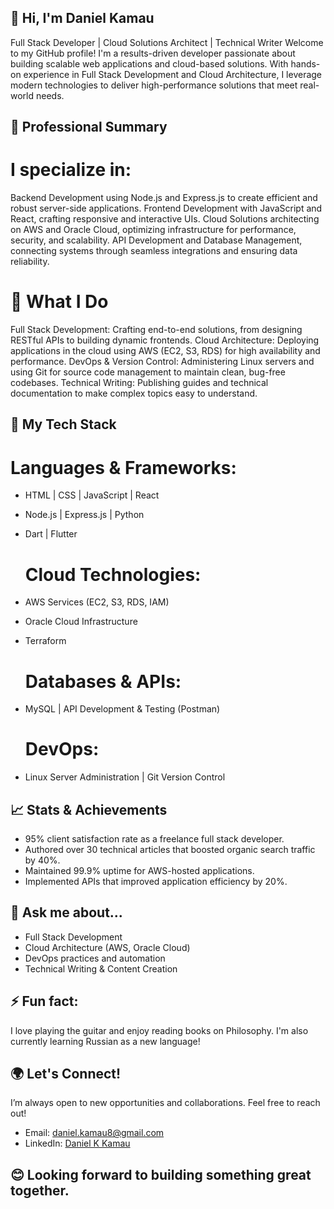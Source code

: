 ## 👋 Hi, I'm Daniel Kamau
Full Stack Developer | Cloud Solutions Architect | Technical Writer
Welcome to my GitHub profile! I'm a results-driven developer passionate about building scalable web applications and cloud-based solutions. With hands-on experience in Full Stack Development and Cloud Architecture, I leverage modern technologies to deliver high-performance solutions that meet real-world needs.

## 🌟 Professional Summary

  # I specialize in:
Backend Development using Node.js and Express.js to create efficient and robust server-side applications.
Frontend Development with JavaScript and React, crafting responsive and interactive UIs.
Cloud Solutions architecting on AWS and Oracle Cloud, optimizing infrastructure for performance, security, and scalability.
API Development and Database Management, connecting systems through seamless integrations and ensuring data reliability.

  # 💼 What I Do
Full Stack Development: Crafting end-to-end solutions, from designing RESTful APIs to building dynamic frontends.
Cloud Architecture: Deploying applications in the cloud using AWS (EC2, S3, RDS) for high availability and performance.
DevOps & Version Control: Administering Linux servers and using Git for source code management to maintain clean, bug-free codebases.
Technical Writing: Publishing guides and technical documentation to make complex topics easy to understand.

## 🔧 My Tech Stack
  # Languages & Frameworks:
- HTML | CSS | JavaScript | React
- Node.js | Express.js | Python
- Dart | Flutter

  # Cloud Technologies:
- AWS Services (EC2, S3, RDS, IAM)
- Oracle Cloud Infrastructure
- Terraform

  # Databases & APIs:
- MySQL | API Development & Testing (Postman)

  # DevOps:
- Linux Server Administration | Git Version Control

## 📈 Stats & Achievements
- 95% client satisfaction rate as a freelance full stack developer.
- Authored over 30 technical articles that boosted organic search traffic by 40%.
- Maintained 99.9% uptime for AWS-hosted applications.
- Implemented APIs that improved application efficiency by 20%.

## 💬 Ask me about...
- Full Stack Development
- Cloud Architecture (AWS, Oracle Cloud)
- DevOps practices and automation
- Technical Writing & Content Creation

## ⚡ Fun fact:
I love playing the guitar and enjoy reading books on Philosophy. I'm also currently learning Russian as a new language!

## 🌍 Let's Connect!
I’m always open to new opportunities and collaborations. Feel free to reach out!

- Email: daniel.kamau8@gmail.com
- LinkedIn: [Daniel K Kamau](https://www.linkedin.com/in/danielkkamau/)


## 😊 Looking forward to building something great together.


